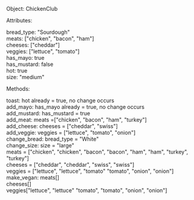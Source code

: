 Object: ChickenClub

Attributes:  

bread_type: "Sourdough"  
meats: ["chicken", "bacon", "ham"]  
cheeses: ["cheddar"]  
veggies: ["lettuce", "tomato"]  
has_mayo: true  
has_mustard: false  
hot: true  
size: "medium"  


Methods:

toast: hot already = true, no change occurs  
add_mayo: has_mayo already = true, no change occurs  
add_mustard: has_mustard = true  
add_meat: meats =["chicken", "bacon", "ham", "turkey"]  
add_cheese: cheeses = ["cheddar", "swiss"]  
add_veggie: veggies = ["lettuce", "tomato", "onion"]  
change_bread: bread_type = "White"  
change_size: size = "large"  
             meats = ["chicken", "chicken", "bacon", "bacon", "ham", "ham", "turkey", "turkey"]  
             cheeses = ["cheddar", "cheddar", "swiss", "swiss"]  
             veggies = ["lettuce", "lettuce", "tomato" "tomato", "onion", "onion"]  
make_vegan: meats[]  
            cheeses[]  
            veggies["lettuce", "lettuce" "tomato", "tomato", "onion", "onion"]  
